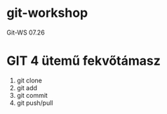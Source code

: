 # git-workshop
Git-WS 07.26

# GIT 4 ütemű fekvőtámasz
1. git clone
1. git add
1. git commit
1. git push/pull